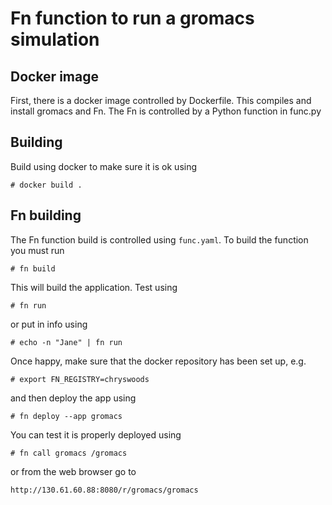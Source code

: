 # Fn function to run a gromacs simulation

## Docker image

First, there is a docker image controlled by Dockerfile. This compiles
and install gromacs and Fn. The Fn is controlled by a Python function
in func.py

## Building

Build using docker to make sure it is ok using

```
# docker build .
```

## Fn building

The Fn function build is controlled using `func.yaml`. To build the
function you must run

```
# fn build
```

This will build the application. Test using

```
# fn run
```

or put in info using

```
# echo -n "Jane" | fn run
```

Once happy, make sure that the docker repository has been set up, e.g.

```
# export FN_REGISTRY=chryswoods
```

and then deploy the app using

```
# fn deploy --app gromacs
```

You can test it is properly deployed using

```
# fn call gromacs /gromacs
```

or from the web browser go to

```
http://130.61.60.88:8080/r/gromacs/gromacs
```

